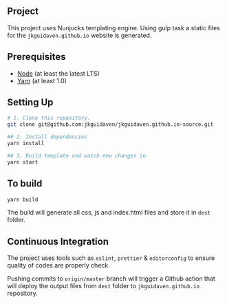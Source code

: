 ## Project

This project uses Nunjucks templating engine. Using gulp task a static files for
the `jkguidaven.github.io` website is generated.

## Prerequisites

- [Node](https://nodejs.org/en/) (at least the latest LTS)
- [Yarn](https://yarnpkg.com/lang/en/docs/install/) (at least 1.0)

## Setting Up

```bash
# 1. Clone this repository.
git clone git@github.com:jkguidaven/jkguidaven.github.io-source.git

## 2. Install dependencies
yarn install

## 3. Build template and watch new changes in
yarn start
```

## To build

```bash
yarn build
```

The build will generate all css, js and index.html files and store it in `dest` folder.

## Continuous Integration

The project uses tools such as `eslint`, `prettier` & `editorconfig` to ensure quality of
codes are properly check. 

Pushing commits to `origin/master` branch will trigger a Github action that will
deploy the output files from `dest` folder to `jkguidaven.github.io` repository.
